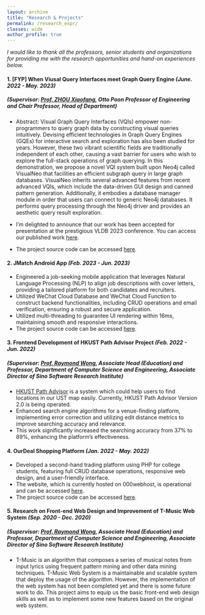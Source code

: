 ```yaml
---
layout: archive
title: "Research & Projects"
permalink: /research_expr/
classes: wide
author_profile: true
---
```


_I would like to thank all the professors, senior students and organizations for providing me with the research opportunities and hand-on experiences below._

#### 1. **[FYP] When Viusal Query Interfaces meet Graph Query Engine** _(June. 2022 - May. 2023)_

##### _(Supervisor: [Prof. ZHOU Xiaofang](https://cse.hkust.edu.hk/admin/people/faculty/profile/zxf), Otto Poon Professor of Engineering and Chair Professor, Head of Department)_

- Abstract: Visual Graph Query Interfaces (VQIs) empower non-programmers to query graph data by constructing visual queries intuitively. Devising efficient technologies in Graph Query Engines (GQEs) for interactive search and exploration has also been studied for years. However, these two vibrant scientific fields are traditionally independent of each other, causing a vast barrier for users who wish to explore the full-stack operations of graph querying. In this demonstration, we propose a novel VQI system built upon Neo4j called VisualNeo that facilities an efficient subgraph query in large graph databases. VisualNeo inherits several advanced features from recent advanced VQIs, which include the data-driven GUI design and canned pattern generation. Additionally, it embodies a database manager module in order that users can connect to generic Neo4j databases. It performs query processing through the Neo4j driver and provides an aesthetic query result exploration.

- I’m delighted to announce that our work has been accepted for presentation at the prestigious VLDB 2023 conference. You can access our published work [here](https://www.vldb.org/pvldb/vol16/p4010-huang.pdf).

- The project source code can be accessed [here](https://github.com/C1rF/VisualNeo).

#### 2. **JMatch Android App** _(Feb. 2023 - Jun. 2023)_

- Engineered a job-seeking mobile application that leverages Natural Language Processing (NLP) to align job
  descriptions with cover letters, providing a tailored platform for both candidates and recruiters.
- Utilized WeChat Cloud Database and WeChat Cloud Function to construct backend functionalities, including CRUD
  operations and email verification, ensuring a robust and secure application.
- Utilized multi-threading to guarantee UI rendering within 16ms, maintaining smooth and responsive interactions.
- The project source code can be accessed [here](https://github.com/dongdong3272/JMatch).

#### 3. **Frontend Development of HKUST Path Advisor Project** _(Feb. 2022 - Jun. 2022)_

##### _(Supervisor: [Prof. Raymond Wong](https://seng.hkust.edu.hk/about/people/faculty/raymond-chi-wing-wong), Associate Head (Education) and Professor, Department of Computer Science and Engineering, Associate Director of Sino Software Research Institute)_

- [HKUST Path Advisor](https://pathadvisor.ust.hk/) is a system which could help users to find locations in our UST map easily. Currently, HKUST Path Advisor Version 2.0 is being operated.
- Enhanced search engine algorithms for a venue-finding platform, implementing error correction and utilizing edit distance metrics to improve searching accuracy and relevance.
- This work significantly increased the searching accuracy from 37% to 89%, enhancing the platform’s effectiveness.

#### 4. **OurDeal Shopping Platform** _(Jan. 2022 - May. 2022)_

- Developed a second-hand trading platform using PHP for college students, featuring full CRUD database operations, responsive web design, and a user-friendly interface.
- The website, which is currently hosted on 000webhost, is operational and can be accessed [here](http://mydeal-dongdong.000webhostapp.com/home/home.php).
- The project source code can be accessed [here](https://github.com/dongdong3272/ITP303Project).

#### 5. **Research on Front-end Web Design and Improvement of T-Music Web System** _(Sep. 2020 - Dec. 2020)_

##### _(Supervisor: [Prof. Raymond Wong](https://seng.hkust.edu.hk/about/people/faculty/raymond-chi-wing-wong), Associate Head (Education) and Professor, Department of Computer Science and Engineering, Associate Director of Sino Software Research Institute)_

- T-Music is an algorithm that composes a series of musical notes from input lyrics using frequent pattern mining and other data mining techniques. T-Music Web System is a maintainable and scalable system that deploy the usage of the algorithm. However, the implementation of the web system has not been completed yet and there is some future work to do. This project aims to equip us the basic front-end web design skills as well as to implement some new features based on the original web system.
